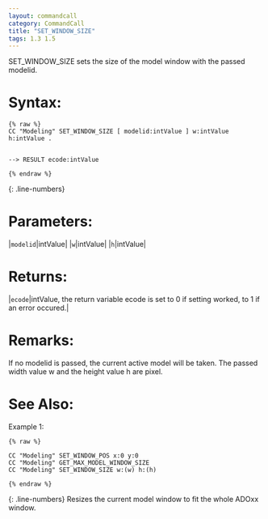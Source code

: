 ```yaml
---
layout: commandcall
category: CommandCall
title: "SET_WINDOW_SIZE"
tags: 1.3 1.5
---
```


SET_WINDOW_SIZE sets the size of the model window with the passed modelid.

# Syntax:  

```adoscript
{% raw %}
CC "Modeling" SET_WINDOW_SIZE [ modelid:intValue ] w:intValue h:intValue .


-->	RESULT ecode:intValue

{% endraw %}
```
{: .line-numbers}

# Parameters:  

|`modelid`|intValue|
|`w`|intValue|
|`h`|intValue|

# Returns:  

|`ecode`|intValue, the return variable ecode is set to 0 if setting worked, to 1 if an error occured.|


# Remarks:

If no modelid is passed, the current active model will be taken. The passed width value w and the height value h are pixel.



# See Also:  



Example 1:

```adoscript
{% raw %}

CC "Modeling" SET_WINDOW_POS x:0 y:0
CC "Modeling" GET_MAX_MODEL_WINDOW_SIZE
CC "Modeling" SET_WINDOW_SIZE w:(w) h:(h)

{% endraw %}
```
{: .line-numbers}
Resizes the current model window to fit the whole ADOxx window.

